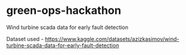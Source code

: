 # green-ops-hackathon
Wind turbine scada data for early fault detection

Dataset used - https://www.kaggle.com/datasets/azizkasimov/wind-turbine-scada-data-for-early-fault-detection


